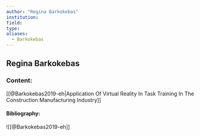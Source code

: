 ```yaml
---
author: "Regina Barkokebas"
institution:
field:
type:
aliases:
  - Barkokebas
---
```


## Regina Barkokebas

### Content:
[[@Barkokebas2019-eh|Application Of Virtual Reality In Task Training In The Construction Manufacturing Industry]]

#### Bibliography:

![[@Barkokebas2019-eh]]